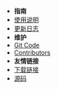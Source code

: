 - **指南**
- [使用说明](USERMANUAL.md)
- [更新日志](CHANGELOG.md)
- **维护**
- [Git Code](README.md)
- [Contributors](CONTRIBUTERS.md)
- **友情链接**
- [下载链接](https://wws.lanzous.com/b01bfj76f)
- [源码](https://github.com/wxh0402/DNFCalculating)
